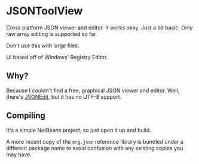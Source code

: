 JSONToolView
============

Cross platform JSON viewer and editor.  It works okay.  Just a bit basic.  Only raw array editing is supported so far.

Don't use this with large files.

UI based off of Windows' Registry Editor.


Why?
----

Because I couldn't find a free, graphical JSON viewer and editor.
Well, there's [JSONEdit](http://tomeko.net/software/JSONedit/), but it has no UTF-8 support.


Compiling
---------

It's a simple NetBeans project, so just open it up and build.

A more recent copy of the `org.json` reference library is bundled under a different package name to avoid confusion with any existing copies you may have.
